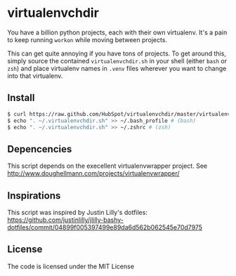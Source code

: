 # virtualenvchdir

You have a billion python projects, each with their own virtualenv. It's a pain to keep running `workon` while moving between
projects.

This can get quite annoying if you have tons of projects. To get around this, simply source the contained `virtualenvchdir.sh`
in your shell (either `bash` or `zsh`) and place virtualenv names in `.venv` files wherever you want to change into that
virtualenv.

## Install

```bash
$ curl https://raw.github.com/HubSpot/virtualenvchdir/master/virtualenvchdir.sh > ~/.virtualenvchdir.sh
$ echo ". ~/.virtualenvchdir.sh" >> ~/.bash_profile # (bash)
$ echo ". ~/.virtualenvchdir.sh" >> ~/.zshrc # (zsh)
```

## Depencencies

This script depends on the execellent virtualenvwrapper project. See http://www.doughellmann.com/projects/virtualenvwrapper/

## Inspirations

This script was inspired by Justin Lilly's dotfiles: https://github.com/justinlilly/jlilly-bashy-dotfiles/commit/04899f005397499e89da6d562b062545e70d7975

## License

The code is licensed under the MIT License
